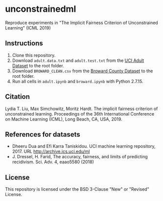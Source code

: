 # unconstrainedml
Reproduce experiments in "The Implicit Fairness Criterion of Unconstrained Learning" (ICML 2019)

## Instructions

1. Clone this repository.
2. Download `adult.data.txt` and `adult.test.txt` from the [UCI Adult Dataset](https://archive.ics.uci.edu/ml/datasets/adult) to the root folder.
3. Download `BROWARD_CLEAN.csv` from the [Broward County Dataset](https://www.cs.dartmouth.edu/farid/downloads/publications/scienceadvances17/) to the root folder.
4. Run all cells in `adult.ipynb` and `broward.ipynb` with Python 2.7.15.

## Citation
Lydia T. Liu, Max Simchowitz, Moritz Hardt. The implicit fairness criterion of unconstrained learning. Proceedings of the 36th International Conference on Machine Learning (ICML), Long Beach, CA, USA, 2019.

## References for datasets

- Dheeru Dua and Efi Karra Taniskidou. UCI machine learning
repository, 2017. URL http://archive.ics.uci.edu/ml
- J. Dressel, H. Farid, The accuracy, fairness, and limits of predicting recidivism. Sci. Adv.
4, eaao5580 (2018)

## License
This repository is licensed under the BSD 3-Clause "New" or "Revised" License.
